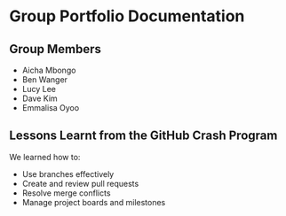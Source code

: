 # Group Portfolio Documentation

## Group Members

- Aicha Mbongo
- Ben Wanger
- Lucy Lee
- Dave Kim
- Emmalisa Oyoo


## Lessons Learnt from the GitHub Crash Program

We learned how to:

- Use branches effectively
- Create and review pull requests
- Resolve merge conflicts
- Manage project boards and milestones
